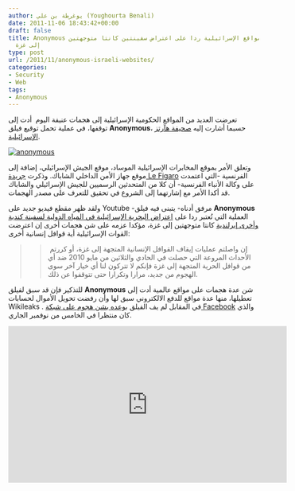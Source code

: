 ```yaml
---
author: يوغرطة بن علي (Youghourta Benali)
date: 2011-11-06 18:43:42+00:00
draft: false
title: Anonymous تعطل العديد من المواقع الإسرائيلية ردا على اعتراض سفينتين كانتا متوجهتين
  إلى غزة
type: post
url: /2011/11/anonymous-israeli-websites/
categories:
- Security
- Web
tags:
- Anonymous
---
```


تعرضت العديد من المواقع الحكومية الإسرائيلية إلى هجمات عنيفة اليوم  أدت إلى توقفها، في عملية تحمل توقيع فيلق **Anonymous**، حسبما أشارت إليه [صحيفة هآرتز الإسرائيلية](http://www.haaretz.com/news/diplomacy-defense/israel-government-security-services-websites-down-in-suspected-cyber-attack-1.394042).




[![anonymous](http://www.it-scoop.com/wp-content/uploads/2011/08/anonymous.jpg)
](http://www.it-scoop.com/wp-content/uploads/2011/08/anonymous.jpg)




وتعلق الأمر بموقع المخابرات الإسرائيلية الموساد، موقع الجيش الإسرائيلي، إضافة إلى موقع جهاز الأمن الداخلي الشاباك. وذكرت [جريدة Le Figaro](http://www.lefigaro.fr/flash-actu/2011/11/06/97001-20111106FILWWW00120-israel-plusieurs-sites-officiels-en-panne.php) الفرنسية -التي اعتمدت على وكالة الأنباء الفرنسية- أن كلا من المتحدثين الرسميين للجيش الإسرائيلي والشاباك قد أكدا الأمر مع إشارتهما إلى الشروع في تحقيق للتعرف على مصدر الهجمات.




ولقد ظهر مقطع فيديو جديد على Youtube -مرفق أدناه- يتبنى فيه فيلق **Anonymous** العملية التي تُعتبر ردا على [اعتراض البحرية الإسرائيلية في المياه الدولية لسفينة كندية وأخرى إيرلندية](http://www.aljazeera.net/NR/exeres/2A401259-60DB-49F9-B9A0-A4B438A15306.htm) كانتا متوجهتين إلى غزة، مؤكدا عزمه على شن هجمات أخرى إن اعترضت القوات الإسرائيلية أية قوافل إنسانية أخرى:





<blockquote>

> 
> إن واصلتم عمليات إيقاف القوافل الإنسانية المتجهة إلى غزة، أو كررتم  الأحداث المروعة التي حصلت في الحادي والثلاثين من مايو 2010 ضد أي من قوافل الحرية المتجهة إلى غزة فإنكم لا تتركون لنا أي خيار آخر سوى الهجوم من جديد، مرارا وتكرارا حتى تتوقفوا عن ذلك.
> 
> 
</blockquote>




للتذكير فإن قد سبق لفيلق **Anonymous** شن عدة هجمات على مواقع عالمية أدت إلى تعطيلها، منها عدة مواقع للدفع الالكتروني سبق لها وأن رفضت تحويل الأموال لحسابات Wikileaks . في المقابل لم يف الفيلق [بوعده بشن هجوم على شبكة Facebook](../2011/08/anonymous-facebook-3/) والذي كان منتظرا في الخامس من نوفمبر الجاري.




<!-- more -->




<iframe src="http://www.youtube.com/embed/QNxi2lV0UM0" height="315" frameborder="0" width="560"></iframe>
